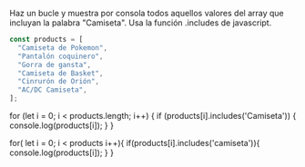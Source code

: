 Haz un bucle y muestra por consola todos aquellos valores del array que incluyan la palabra "Camiseta". Usa la función .includes de javascript.

```js
const products = [
  "Camiseta de Pokemon",
  "Pantalón coquinero",
  "Gorra de gansta",
  "Camiseta de Basket",
  "Cinrurón de Orión",
  "AC/DC Camiseta",
];
```

for (let i = 0; i < products.length; i++) {
if (products[i].includes('Camiseta')) {
console.log(products[i]);
}
}

for( let i = 0; i < products i++){
if(products[i].includes('camiseta')){
console.log(products[i]);
}
}
